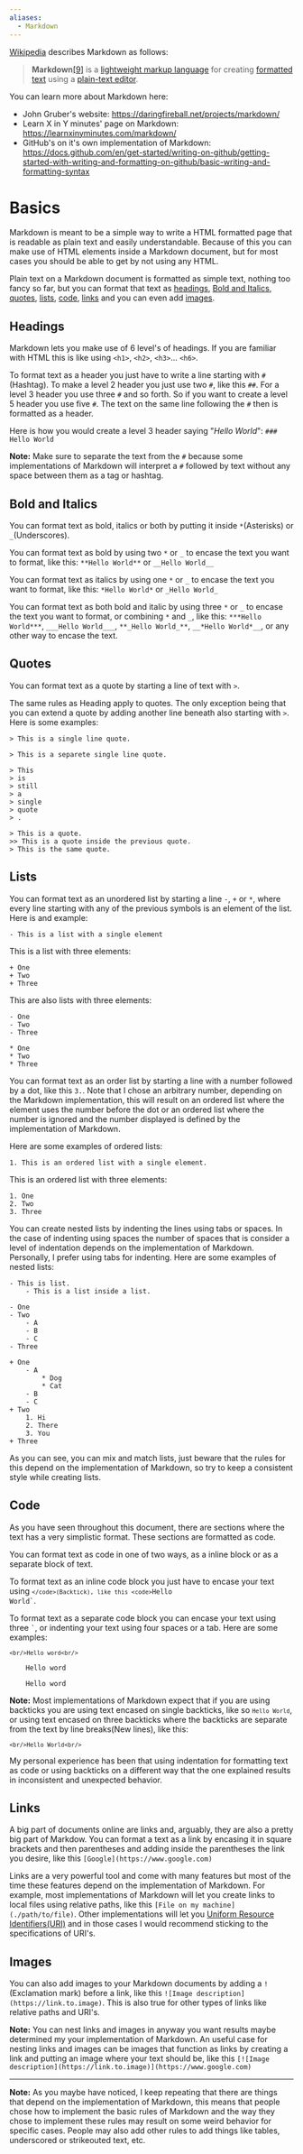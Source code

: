 ```yaml
---
aliases:
  - Markdown
---
```


[Wikipedia](https://en.wikipedia.org/wiki/Markdown) describes Markdown as follows:

> **Markdown**[\[9\]](https://en.wikipedia.org/wiki/Markdown#cite_note-philosophy-9) is a [lightweight markup language](https://en.wikipedia.org/wiki/Lightweight_markup_language "Lightweight markup language") for creating [formatted text](https://en.wikipedia.org/wiki/Formatted_text "Formatted text") using a [plain-text editor](https://en.wikipedia.org/wiki/Text_editor "Text editor").

You can learn more about Markdown here:
- John Gruber's website: https://daringfireball.net/projects/markdown/
- Learn X in Y minutes' page on Markdown: https://learnxinyminutes.com/markdown/
- GitHub's on it's own implementation of Markdown: https://docs.github.com/en/get-started/writing-on-github/getting-started-with-writing-and-formatting-on-github/basic-writing-and-formatting-syntax

# Basics

Markdown is meant to be a simple way to write a HTML formatted page that is readable as plain text and easily understandable. Because of this you can make use of HTML elements inside a Markdown document, but for most cases you should be able to get by not using any HTML.

Plain text on a Markdown document is formatted as simple text, nothing too fancy so far, but you can format that text as [headings](#Basics##Headings), [Bold and Italics](#Basics#Bold%20and%20Italics), [quotes](#Basics##Quotes), [lists](#Basics##Lists), [code](#Basics##Code), [links](#Basics##Links) and you can even add [images](#Basics##Images).

## Headings

Markdown lets you make use of 6 level's of headings. If you are familiar with HTML this is like using `<h1>`, `<h2>`, `<h3>`... `<h6>`.

To format text as a header you just have to write a line starting with `#`(Hashtag). To make a level 2 header you just use two `#`, like this `##`. For a level 3 header you use three `#` and so forth. So if you want to create a level 5 header you use five `#`. The text on the same line following the `#` then is formatted as a header.

Here is how you would create a level 3 header saying "_Hello World_": `### Hello World`

**Note:** Make sure to separate the text from the `#` because some implementations of Markdown will interpret a `#` followed by text without any space between them as a tag or hashtag.

## Bold and Italics

You can format text as bold, italics or both by putting it inside `*`(Asterisks) or `_`(Underscores).

You can format text as bold by using two `*` or `_` to encase the text you want to format, like this: `**Hello World**` or `__Hello World__`

You can format text as italics by using one `*` or `_` to encase the text you want to format, like this: `*Hello World*` or `_Hello World_`

You can format text as both bold and italic by using three `*` or `_` to encase the text you want to format, or combining `*` and `_`, like this: `***Hello World***`, `___Hello World___`, `**_Hello World_**`, `__*Hello World*__`, or any other way to encase the text.

## Quotes

You can format text as a quote by starting a line of text with `>`.

The same rules as Heading apply to quotes. The only exception being that you can extend a quote by adding another line beneath also starting with `>`. Here is some examples:

```
> This is a single line quote.

> This is a separete single line quote.

> This
> is
> still
> a
> single
> quote
> .

> This is a quote.
>> This is a quote inside the previous quote.
> This is the same quote.
```

## Lists

You can format text as an unordered list by starting a line `-`, `+` or `*`, where every line starting with any of the previous symbols is an element of the list. Here is and example:

```
- This is a list with a single element
```

This is a list with three elements:
```
+ One
+ Two
+ Three
```

This are also lists with three elements:
```
- One
- Two
- Three
```

```
* One
* Two
* Three
```

You can format text as an order list by starting a line with a number followed by a dot, like this `3.`. Note that I chose an arbitrary number, depending on the Markdown implementation, this will result on an ordered list where the element uses the number before the dot or an ordered list where the number is ignored and the number displayed is defined by the implementation of Markdown.

Here are some examples of ordered lists:

```
1. This is an ordered list with a single element.
```

This is an ordered list with three elements:
```
1. One
2. Two
3. Three
```

You can create nested lists by indenting the lines using tabs or spaces. In the case of indenting using spaces the number of spaces that is consider a level of indentation depends on the implementation of Markdown. Personally, I prefer using tabs for indenting. Here are some examples of nested lists:

```
- This is list.
	- This is a list inside a list.
```

```
- One
- Two
    - A
    - B 
    - C
- Three
```

```
+ One
	- A
		* Dog
		* Cat
	- B
	- C
+ Two
	1. Hi
	2. There
	3. You
+ Three
```

As you can see, you can mix and match lists, just beware that the rules for this depend on the implementation of Markdown, so try to keep a consistent style while creating lists.

## Code

As you have seen throughout this document, there are sections where the text has a very simplistic format. These sections are formatted as code.

You can format text as code in one of two ways, as a inline block or as a separate block of text.

To format text as an inline code block you just have to encase your text using <code>`</code>(Backtick), like this <code>`Hello World`</code>.

To format text as a separate code block you can encase your text using three <code>`</code>, or indenting your text using four spaces or a tab. Here are some examples:

<code>```<br/>Hello word<br/>```</code>

```
	Hello word
```

```
    Hello word
```

**Note:** Most implementations of Markdown expect that if you are using backticks you are using text encased on single backticks, like so <code>`Hello World`</code>, or using text encased on three backticks where the backticks are separate from the text by line breaks(New lines), like this:

<code>```<br/>Hello World<br/>```</code>

My personal experience has been that using indentation for formatting text as code or using backticks on a different way that the one explained results in inconsistent and unexpected behavior.

## Links

A big part of documents online are links and, arguably, they are also a pretty big part of Markdow. You can format a text as a link by encasing it in square brackets and then parentheses and adding inside the parentheses the link you desire, like this `[Google](https://www.google.com)`

Links are a very powerful tool and come with many features but most of the time these features depend on the implementation of Markdown. For example, most implementations of Markdown will let you create links to local files using relative paths, like this `[File on my machine](./path/to/file)`. Other implementations will let you [Uniform Resource Identifiers(URI)](https://en.wikipedia.org/wiki/Uniform_Resource_Identifier) and in those cases I would recommend sticking to the specifications of URI's.

## Images

You can also add images to your Markdown documents by adding a `!`(Exclamation mark) before a link, like this `![Image description](https://link.to.image)`. This is also true for other types of links like relative paths and URI's.

**Note:** You can nest links and images in anyway you want results maybe determined my your implementation of Markdown. An useful case for nesting links and images can be images that function as links by creating a link and putting an image where your text should be, like this `[![Image description](https://link.to.image)](https://www.google.com)`

---

**Note:** As you maybe have noticed, I keep repeating that there are things that depend on the implementation of Markdown, this means that people chose how to implement the basic rules of Markdown and the way they chose to implement these rules may result on some weird behavior for specific cases. People may also add other rules to add things like tables, underscored or strikeouted text, etc.
